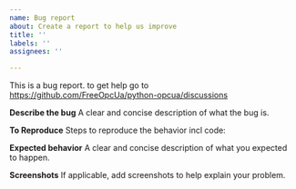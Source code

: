 ```yaml
---
name: Bug report
about: Create a report to help us improve
title: ''
labels: ''
assignees: ''

---
```


This is a bug report. to get help go to https://github.com/FreeOpcUa/python-opcua/discussions

**Describe the bug**
A clear and concise description of what the bug is.

**To Reproduce**
Steps to reproduce the behavior incl code:


**Expected behavior**
A clear and concise description of what you expected to happen.

**Screenshots**
If applicable, add screenshots to help explain your problem.
